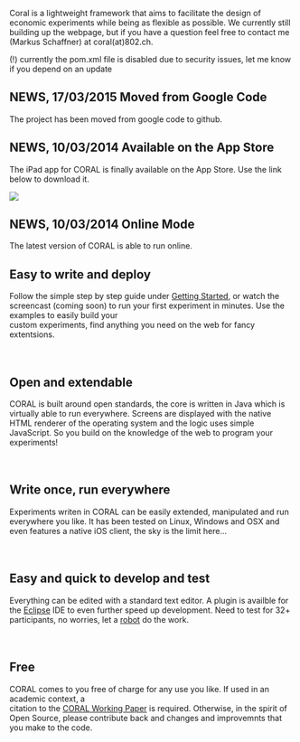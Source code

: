 Coral is a lightweight framework that aims to facilitate the design of economic experiments while being as flexible as possible. We currently still building up the webpage, but if you have a question feel free to contact me (Markus Schaffner) at coral(at)802.ch.

(!) currently the pom.xml file is disabled due to security issues, let me know if you depend on an update

## NEWS, 17/03/2015 Moved from Google Code ##

The project has been moved from google code to github.

## NEWS, 10/03/2014 Available on the App Store ##

The iPad app for CORAL is finally available on the App Store. Use the link below to download it.

[![](https://dl.dropboxusercontent.com/u/12198759/Download_on_the_App_Store_Badge_US-UK_135x40.png)](https://itunes.apple.com/au/app/coral-client-app/id837059404?mt=8)

## NEWS, 10/03/2014 Online Mode ##

The latest version of CORAL is able to run online. 

<h2>Easy to write and deploy</h2>

Follow the simple step by step guide under <a href='GettingStarted.md'>Getting Started</a>, or watch the<br>
screencast (coming soon) to run your first experiment in minutes. Use the examples to easily build your<br>
custom experiments, find anything you need on the web for fancy extentsions.<br>
<br>
<br>
<h2>Open and extendable</h2>

CORAL is built around open standards, the core is written in Java which is virtually able to run everywhere. Screens are displayed with the native HTML renderer of the operating system and the logic uses simple JavaScript. So you build on the knowledge of the web to program your experiments!<br>
<br>
<br>
<h2>Write once, run everywhere</h2>

Experiments writen in CORAL can be easily extended, manipulated and run everywhere you like. It has been tested on Linux, Windows and OSX and even features a native iOS client, the sky is the limit here...<br>
<br>
<br>
<h2>Easy and quick to develop and test</h2>

Everything can be edited with a standard text editor. A plugin is availble for the <a href='Eclipse.md'>Eclipse</a> IDE to even further speed up development. Need to test for 32+ participants, no worries, let a <a href='robot.md'>robot</a> do the work.<br>
<br>
<br>
<h2>Free</h2>

CORAL comes to you free of charge for any use you like. If used in an academic context, a<br>
citation to the <a href='http://ideas.repec.org/p/qut/qubewp/wp016.html'>CORAL Working Paper</a> is required. Otherwise, in the spirit of Open Source, please contribute back and changes and improvemnts that you make to the code.
